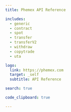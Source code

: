 ```yaml
---
title: Phemex API Reference

includes:
  - generic
  - contract
  - spot
  - transfer
  - transferV2
  - withdraw
  - copytrade
  - uta

logo:
  link: https://phemex.com
  target: _self
  subtitle: API Reference

search: true

code_clipboard: true

---
```


